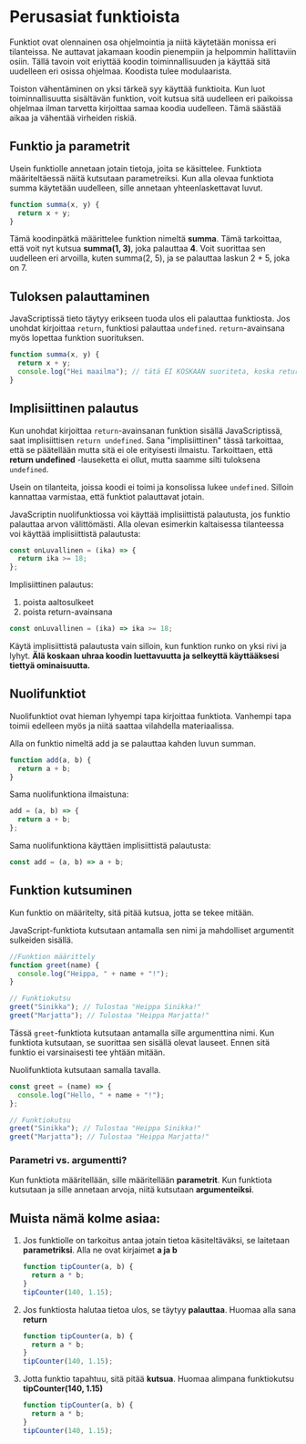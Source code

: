 # Perusasiat funktioista

Funktiot ovat olennainen osa ohjelmointia ja niitä käytetään monissa eri tilanteissa. Ne auttavat jakamaan koodin pienempiin ja helpommin hallittaviin osiin. Tällä tavoin voit eriyttää koodin toiminnallisuuden ja käyttää sitä uudelleen eri osissa ohjelmaa. Koodista tulee modulaarista.

Toiston vähentäminen on yksi tärkeä syy käyttää funktioita. Kun luot toiminnallisuutta sisältävän funktion, voit kutsua sitä uudelleen eri paikoissa ohjelmaa ilman tarvetta kirjoittaa samaa koodia uudelleen. Tämä säästää aikaa ja vähentää virheiden riskiä.

## Funktio ja parametrit

Usein funktiolle annetaan jotain tietoja, joita se käsittelee. Funktiota määriteltäessä näitä kutsutaan parametreiksi. Kun alla olevaa funktiota summa käytetään uudelleen, sille annetaan yhteenlaskettavat luvut.

```js
function summa(x, y) {
  return x + y;
}
```

Tämä koodinpätkä määrittelee funktion nimeltä **summa**.
Tämä tarkoittaa, että voit nyt kutsua **summa(1, 3)**, joka palauttaa **4**.
Voit suorittaa sen uudelleen eri arvoilla, kuten summa(2, 5), ja se palauttaa laskun 2 + 5, joka on 7.

## Tuloksen palauttaminen

JavaScriptissä tieto täytyy erikseen tuoda ulos eli palauttaa funktiosta. Jos unohdat kirjoittaa `return`, funktiosi palauttaa `undefined`.
`return`-avainsana myös lopettaa funktion suorituksen.

```js
function summa(x, y) {
  return x + y;
  console.log("Hei maailma"); // tätä EI KOSKAAN suoriteta, koska return on jo lopettanut funktion
}
```

## Implisiittinen palautus

Kun unohdat kirjoittaa `return`-avainsanan funktion sisällä JavaScriptissä, saat implisiittisen `return undefined`. Sana "implisiittinen" tässä tarkoittaa, että se päätellään mutta sitä ei ole erityisesti ilmaistu. Tarkoittaen, että **return undefined** -lauseketta ei ollut, mutta saamme silti tuloksena `undefined`.

Usein on tilanteita, joissa koodi ei toimi ja konsolissa lukee `undefined`. Silloin kannattaa varmistaa, että funktiot palauttavat jotain.

JavaScriptin nuolifunktiossa voi käyttää implisiittistä palautusta, jos funktio palauttaa arvon välittömästi. Alla olevan esimerkin kaltaisessa tilanteessa voi käyttää implisiittistä palautusta:

```js
const onLuvallinen = (ika) => {
  return ika >= 18;
};
```

Implisiittinen palautus:

1. poista aaltosulkeet
2. poista return-avainsana

```js
const onLuvallinen = (ika) => ika >= 18;
```

Käytä implisiittistä palautusta vain silloin, kun funktion runko on yksi rivi ja lyhyt. **Älä koskaan uhraa koodin luettavuutta ja selkeyttä käyttääksesi tiettyä ominaisuutta.**

## Nuolifunktiot

Nuolifunktiot ovat hieman lyhyempi tapa kirjoittaa funktiota. Vanhempi tapa toimii edelleen myös ja niitä saattaa vilahdella materiaalissa.

Alla on funktio nimeltä add ja se palauttaa kahden luvun summan.

```js
function add(a, b) {
  return a + b;
}
```

Sama nuolifunktiona ilmaistuna:

```js
add = (a, b) => {
  return a + b;
};
```

Sama nuolifunktiona käyttäen implisiittistä palautusta:

```js
const add = (a, b) => a + b;
```

## Funktion kutsuminen

Kun funktio on määritelty, sitä pitää kutsua, jotta se tekee mitään.

JavaScript-funktiota kutsutaan antamalla sen nimi ja mahdolliset argumentit sulkeiden sisällä.

```js
//Funktion määrittely
function greet(name) {
  console.log("Heippa, " + name + "!");
}

// Funktiokutsu
greet("Sinikka"); // Tulostaa "Heippa Sinikka!"
greet("Marjatta"); // Tulostaa "Heippa Marjatta!"
```

Tässä `greet`-funktiota kutsutaan antamalla sille argumenttina nimi. Kun funktiota kutsutaan, se suorittaa sen sisällä olevat lauseet. Ennen sitä funktio ei varsinaisesti tee yhtään mitään.

Nuolifunktiota kutsutaan samalla tavalla.

```js
const greet = (name) => {
  console.log("Hello, " + name + "!");
};

// Funktiokutsu
greet("Sinikka"); // Tulostaa "Heippa Sinikka!"
greet("Marjatta"); // Tulostaa "Heippa Marjatta!"
```

### Parametri vs. argumentti?

Kun funktiota määritellään, sille määritellään **parametrit**. Kun funktiota kutsutaan ja sille annetaan arvoja, niitä kutsutaan **argumenteiksi**.

## Muista nämä kolme asiaa:

1. Jos funktiolle on tarkoitus antaa jotain tietoa käsiteltäväksi, se laitetaan **parametriksi**. Alla ne ovat kirjaimet **a ja b**

   ```js
   function tipCounter(a, b) {
     return a * b;
   }
   tipCounter(140, 1.15);
   ```

2. Jos funktiosta halutaa tietoa ulos, se täytyy **palauttaa**. Huomaa alla sana **return**

   ```js
   function tipCounter(a, b) {
     return a * b;
   }
   tipCounter(140, 1.15);
   ```

3. Jotta funktio tapahtuu, sitä pitää **kutsua**. Huomaa alimpana funktiokutsu **tipCounter(140, 1.15)**
   ```js
   function tipCounter(a, b) {
     return a * b;
   }
   tipCounter(140, 1.15);
   ```

